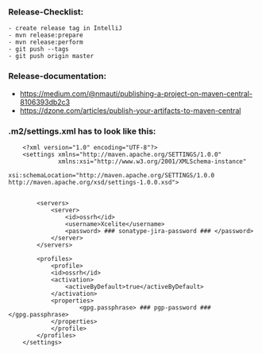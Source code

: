 ### Release-Checklist:
    - create release tag in IntelliJ
    - mvn release:prepare
    - mvn release:perform
    - git push --tags
    - git push origin master

### Release-documentation:
- https://medium.com/@nmauti/publishing-a-project-on-maven-central-8106393db2c3
- https://dzone.com/articles/publish-your-artifacts-to-maven-central


### .m2/settings.xml has to look like this:
        <?xml version="1.0" encoding="UTF-8"?>
        <settings xmlns="http://maven.apache.org/SETTINGS/1.0.0"
                  xmlns:xsi="http://www.w3.org/2001/XMLSchema-instance"
                  xsi:schemaLocation="http://maven.apache.org/SETTINGS/1.0.0 http://maven.apache.org/xsd/settings-1.0.0.xsd">


            <servers>
                <server>
                    <id>ossrh</id>
                    <username>Xcelite</username>
                    <password> ### sonatype-jira-password ### </password>
                </server>
            </servers>

            <profiles>
                <profile>
                <id>ossrh</id>
                <activation>
                    <activeByDefault>true</activeByDefault>
                </activation>
                <properties>
                        <gpg.passphrase> ### pgp-password ###</gpg.passphrase>
                </properties>
                </profile>
            </profiles>
        </settings>